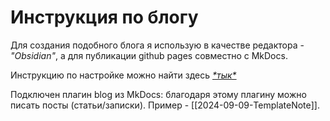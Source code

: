 # Инструкция по блогу

Для создания подобного блога я использую в качестве редактора - *"Obsidian"*, а для публикации github pages совместно с MkDocs.

Инструкцию по настройке можно найти здесь [*\*тык\**](https://github.com/jobindjohn/obsidian-publish-mkdocs)

Подключен плагин blog из MkDocs: благодаря этому плагину можно писать посты (статьи/записки). Пример - [[2024-09-09-TemplateNote]].